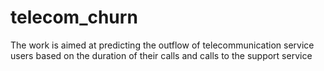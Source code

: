 # telecom_churn
The work is aimed at predicting the outflow of telecommunication service users based on the duration of their calls and calls to the support service
